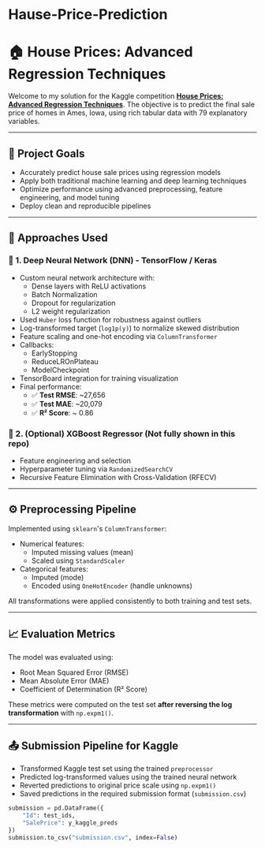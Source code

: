 # Hause-Price-Prediction

# 🏠 House Prices: Advanced Regression Techniques

Welcome to my solution for the Kaggle competition [**House Prices: Advanced Regression Techniques**](https://www.kaggle.com/competitions/house-prices-advanced-regression-techniques). The objective is to predict the final sale price of homes in Ames, Iowa, using rich tabular data with 79 explanatory variables.

---

## 📌 Project Goals

- Accurately predict house sale prices using regression models
- Apply both traditional machine learning and deep learning techniques
- Optimize performance using advanced preprocessing, feature engineering, and model tuning
- Deploy clean and reproducible pipelines

---

## 🧠 Approaches Used

### 🔹 1. Deep Neural Network (DNN) - TensorFlow / Keras
- Custom neural network architecture with:
  - Dense layers with ReLU activations
  - Batch Normalization
  - Dropout for regularization
  - L2 weight regularization
- Used `Huber` loss function for robustness against outliers
- Log-transformed target (`log1p(y)`) to normalize skewed distribution
- Feature scaling and one-hot encoding via `ColumnTransformer`
- Callbacks:
  - EarlyStopping
  - ReduceLROnPlateau
  - ModelCheckpoint
- TensorBoard integration for training visualization
- Final performance:
  - ✅ **Test RMSE**: ~27,656  
  - ✅ **Test MAE**: ~20,079  
  - ✅ **R² Score**: ~ 0.86


### 🔹 2. (Optional) XGBoost Regressor (Not fully shown in this repo)
- Feature engineering and selection
- Hyperparameter tuning via `RandomizedSearchCV`
- Recursive Feature Elimination with Cross-Validation (RFECV)

---

## ⚙️ Preprocessing Pipeline

Implemented using `sklearn`'s `ColumnTransformer`:
- Numerical features:
  - Imputed missing values (mean)
  - Scaled using `StandardScaler`
- Categorical features:
  - Imputed (mode)
  - Encoded using `OneHotEncoder` (handle unknowns)
  
All transformations were applied consistently to both training and test sets.

---

## 📈 Evaluation Metrics

The model was evaluated using:

- Root Mean Squared Error (RMSE)
- Mean Absolute Error (MAE)
- Coefficient of Determination (R² Score)

These metrics were computed on the test set **after reversing the log transformation** with `np.expm1()`.

---

## 📤 Submission Pipeline for Kaggle

- Transformed Kaggle test set using the trained `preprocessor`
- Predicted log-transformed values using the trained neural network
- Reverted predictions to original price scale using `np.expm1()`
- Saved predictions in the required submission format (`submission.csv`)

```python
submission = pd.DataFrame({
    "Id": test_ids,
    "SalePrice": y_kaggle_preds
})
submission.to_csv("submission.csv", index=False)
